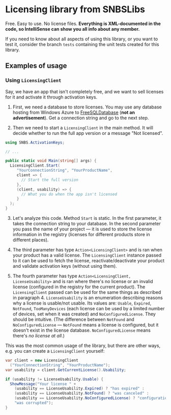 # Licensing library from SNBSLibs

Free. Easy to use. No license files. **Everything is XML-documented in the code, so IntelliSense can show you all info about any member.**

If you need to know about all aspects of using this library, or you want to test it, consider the branch `tests` containing the unit tests created for this library.

## Examples of usage

### Using `LicensingClient`

Say, we have an app that isn't completely free, and we want to sell licenses for it and activate it through activation keys.

1. First, we need a database to store licenses. You may use any database hosting from Windows Azure to [FreeSQLDatabase](https://freesqldatabase.com) (**not an advertisement**). Get a connection string and go to the next step.

2. Then we need to start a `LicensingClient` in the main method. It will decide whether to run the full app version or a message "Not licensed".

```c#
using SNBS.ActivationKeys;

// ...

public static void Main(string[] args) {
  LicensingClient.Start(
     "YourConnectionString", "YourProductName",
     client => {
       // Start the full version
     },
     (client, usability) => {
       // What you do when the app isn't licensed
     }
  );
}
```

3. Let's analyze this code. Method `Start` is static. In the first parameter, it takes the connection string to your database. In the second parameter you pass the name of your project — it is used to store the license information in the registry (licenses for different products store in different places).

4. The third parameter has type `Action<LicensingClient>` and is ran when your product has a valid license. The `LicensingClient` instance passed to it can be used to fetch the license, reactivate/deactivate your product and validate activation keys (without using them).

5. The fourth parameter has type `Action<LicensingClient, LicenseUsability>` and is ran where there's no license or an invalid license (configured in the registry for the current product). The `LicensingClient` passed can be used for the same things as described in paragraph 4. `LicenseUsability` is an enumeration describing reasons why a license is usable/not usable. Its values are: `Usable`, `Expired`, `NotFound`, `TooManyDevices` (each license can be used by a limited number of devices, set when it was created) and `NoConfiguredLicense`. They should be intuitive. (The difference between `NotFound` and `NoConfiguredLicense` — `NotFound` means a license is configured, but it doesn't exist in the license database. `NoConfiguredLicense` means there's *no license at all*.)

This was the most common usage of the library, but there are other ways, e.g. you can create a `LicensingClient` yourself:

```c#
var client = new LicensingClient
  ("YourConnectionString", "YourProductName");
var usability = client.GetCurrentLicense().Usability;

if (usability != LicenseUsability.Usable) {
  ShowMessage("Your license " +
    (usability == LicenseUsability.Expired) ? "has expired" :
    (usability == LicenseUsability.NotFound) ? "was canceled" :
    (usability == LicenseUsability.NoConfiguredLicense) ? "configuration was corrupted" :
    "was corrupted");
}
```
